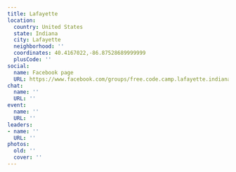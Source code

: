 ```yaml
---
title: Lafayette
location:
  country: United States
  state: Indiana
  city: Lafayette
  neighborhood: ''
  coordinates: 40.4167022,-86.87528689999999
  plusCode: ''
social:
  name: Facebook page
  URL: https://www.facebook.com/groups/free.code.camp.lafayette.indiana
chat:
  name: ''
  URL: ''
event:
  name: ''
  URL: ''
leaders:
- name: ''
  URL: ''
photos:
  old: ''
  cover: ''
---
```

